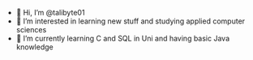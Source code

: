 - 👋 Hi, I’m @talibyte01
- 👀 I’m interested in learning new stuff and studying applied computer sciences
- 🌱 I’m currently learning C and SQL in Uni and having basic Java knowledge

<!---
talibyte01/talibyte01 is a ✨ special ✨ repository because its `README.md` (this file) appears on your GitHub profile.
You can click the Preview link to take a look at your changes.
--->
